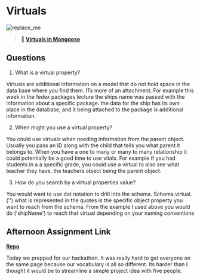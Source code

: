 # Virtuals

![replace_me](https://codeworks.blob.core.windows.net/public/assets/img/illustrations/placeholder.svg)

> **📖 [Virtuals in Mongoose](https://codeworksacademy.com/fs-student-guide/resources/wk5/04-Virtuals)**

## Questions

1. What is a virtual property?

Virtuals are additional information on a model that do not hold space in the data base where you find them. ITs more of an attachment. For example this week in the fedex packages lecture the ships name was passed with the information about a specific package. the data for the ship has its own place in the database, and it being attached to the package is additional information.

2. When might you use a virtual property? 

You could use virtuals when needing information from the parent object. Usually you pass an ID along with the child that tells you what parent it belongs to. When you have a one to many or many to many relationship it could potentially be a good time to use vitals. For example if you had students in a a specific grade, you could use a virtual to also see what teacher they have, the teachers object being the parent object.

3. How do you search by a virtual properties value?

You would want to use dot notation to drill into the schema. Schema.virtual.('')
what is represented in the quotes is the specific object property you want to reach from the schema. From the example I used above you would do ('shipName') to reach that virtual depending on your naming conventions

## Afternoon Assignment Link

**[Repo](https://github.com/TyHafen/<ASSIGNMENT_REPO>)**

Today we prepped for our hackathon. It was really hard to get everyone on the same page because our vocabulary is all so different. Its harder than I thought it would be to streamline a simple project idea with five people.